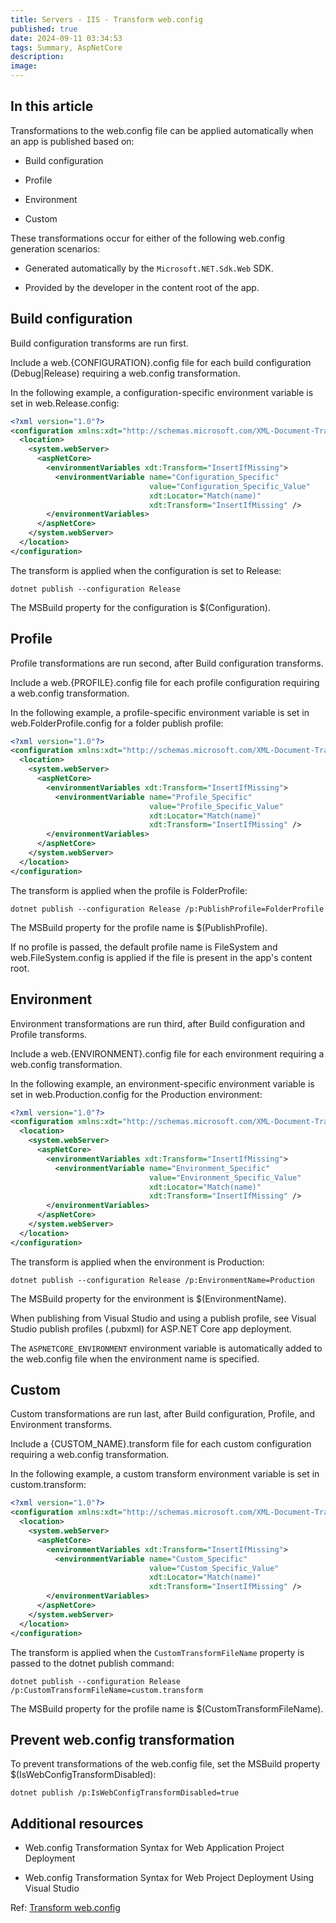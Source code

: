 ```yaml
---
title: Servers - IIS - Transform web.config
published: true
date: 2024-09-11 03:34:53
tags: Summary, AspNetCore
description:
image:
---
```


## In this article

Transformations to the web.config file can be applied automatically when an app is published based on:

- Build configuration

- Profile

- Environment

- Custom

These transformations occur for either of the following web.config generation scenarios:

- Generated automatically by the ```Microsoft.NET.Sdk.Web``` SDK.

- Provided by the developer in the content root of the app.

## Build configuration

Build configuration transforms are run first.

Include a web.{CONFIGURATION}.config file for each build configuration (Debug|Release) requiring a web.config transformation.

In the following example, a configuration-specific environment variable is set in web.Release.config:

```xml
<?xml version="1.0"?>
<configuration xmlns:xdt="http://schemas.microsoft.com/XML-Document-Transform">
  <location>
    <system.webServer>
      <aspNetCore>
        <environmentVariables xdt:Transform="InsertIfMissing">
          <environmentVariable name="Configuration_Specific" 
                               value="Configuration_Specific_Value" 
                               xdt:Locator="Match(name)" 
                               xdt:Transform="InsertIfMissing" />
        </environmentVariables>
      </aspNetCore>
    </system.webServer>
  </location>
</configuration>
```

The transform is applied when the configuration is set to Release:

```dotnetcli
dotnet publish --configuration Release
```

The MSBuild property for the configuration is $(Configuration).

## Profile

Profile transformations are run second, after Build configuration transforms.

Include a web.{PROFILE}.config file for each profile configuration requiring a web.config transformation.

In the following example, a profile-specific environment variable is set in web.FolderProfile.config for a folder publish profile:

```xml
<?xml version="1.0"?>
<configuration xmlns:xdt="http://schemas.microsoft.com/XML-Document-Transform">
  <location>
    <system.webServer>
      <aspNetCore>
        <environmentVariables xdt:Transform="InsertIfMissing">
          <environmentVariable name="Profile_Specific" 
                               value="Profile_Specific_Value" 
                               xdt:Locator="Match(name)" 
                               xdt:Transform="InsertIfMissing" />
        </environmentVariables>
      </aspNetCore>
    </system.webServer>
  </location>
</configuration>
```

The transform is applied when the profile is FolderProfile:

```dotnetcli
dotnet publish --configuration Release /p:PublishProfile=FolderProfile
```

The MSBuild property for the profile name is $(PublishProfile).

If no profile is passed, the default profile name is FileSystem and web.FileSystem.config is applied if the file is present in the app's content root.

## Environment

Environment transformations are run third, after Build configuration and Profile transforms.

Include a web.{ENVIRONMENT}.config file for each environment requiring a web.config transformation.

In the following example, an environment-specific environment variable is set in web.Production.config for the Production environment:

```xml
<?xml version="1.0"?>
<configuration xmlns:xdt="http://schemas.microsoft.com/XML-Document-Transform">
  <location>
    <system.webServer>
      <aspNetCore>
        <environmentVariables xdt:Transform="InsertIfMissing">
          <environmentVariable name="Environment_Specific" 
                               value="Environment_Specific_Value" 
                               xdt:Locator="Match(name)" 
                               xdt:Transform="InsertIfMissing" />
        </environmentVariables>
      </aspNetCore>
    </system.webServer>
  </location>
</configuration>
```

The transform is applied when the environment is Production:

```dotnetcli
dotnet publish --configuration Release /p:EnvironmentName=Production
```

The MSBuild property for the environment is $(EnvironmentName).

When publishing from Visual Studio and using a publish profile, see Visual Studio publish profiles (.pubxml) for ASP.NET Core app deployment.

The ```ASPNETCORE_ENVIRONMENT``` environment variable is automatically added to the web.config file when the environment name is specified.

## Custom

Custom transformations are run last, after Build configuration, Profile, and Environment transforms.

Include a {CUSTOM_NAME}.transform file for each custom configuration requiring a web.config transformation.

In the following example, a custom transform environment variable is set in custom.transform:

```xml
<?xml version="1.0"?>
<configuration xmlns:xdt="http://schemas.microsoft.com/XML-Document-Transform">
  <location>
    <system.webServer>
      <aspNetCore>
        <environmentVariables xdt:Transform="InsertIfMissing">
          <environmentVariable name="Custom_Specific" 
                               value="Custom_Specific_Value" 
                               xdt:Locator="Match(name)" 
                               xdt:Transform="InsertIfMissing" />
        </environmentVariables>
      </aspNetCore>
    </system.webServer>
  </location>
</configuration>
```

The transform is applied when the ```CustomTransformFileName``` property is passed to the dotnet publish command:

```dotnetcli
dotnet publish --configuration Release /p:CustomTransformFileName=custom.transform
```

The MSBuild property for the profile name is $(CustomTransformFileName).

## Prevent web.config transformation

To prevent transformations of the web.config file, set the MSBuild property $(IsWebConfigTransformDisabled):

```dotnetcli
dotnet publish /p:IsWebConfigTransformDisabled=true
```

## Additional resources

- Web.config Transformation Syntax for Web Application Project Deployment

- Web.config Transformation Syntax for Web Project Deployment Using Visual Studio

Ref: [Transform web.config](https://learn.microsoft.com/en-us/aspnet/core/host-and-deploy/iis/transform-webconfig?view=aspnetcore-8.0)